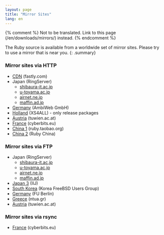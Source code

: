 ```yaml
---
layout: page
title: "Mirror Sites"
lang: en
---
```


{% comment %}
Not to be translated. Link to this page (/en/downloads/mirrors/) instead.
{% endcomment %}

The Ruby source is available from a worldwide set of mirror sites.
Please try to use a mirror that is near you.
{: .summary}

### Mirror sites via HTTP

* [CDN][mirror-https-cdn] (fastly.com)
* Japan (RingServer)
  * [shibaura-it.ac.jp][mirror-http-jp-ring-shibaura-it]
  * [u-toyama.ac.jp][mirror-http-jp-ring-u-toyama]
  * [airnet.ne.jp][mirror-http-jp-ring-airnet]
  * [maffin.ad.jp][mirror-http-jp-ring-maffin]
* [Germany][mirror-http-de] (AmbiWeb GmbH)
* [Holland][mirror-http-nl] (XS4ALL) - only release packages
* [Austria][mirror-http-at] (tuwien.ac.at)
* [France][mirror-http-fr] (cyberbits.eu)
* [China 1][mirror-http-cn1] (ruby.taobao.org)
* [China 2][mirror-http-cn2] (Ruby China)

### Mirror sites via FTP

* Japan (RingServer)
  * [shibaura-it.ac.jp][mirror-ftp-jp-ring-shibaura-it]
  * [u-toyama.ac.jp][mirror-ftp-jp-ring-u-toyama]
  * [airnet.ne.jp][mirror-ftp-jp-ring-airnet]
  * [maffin.ad.jp][mirror-ftp-jp-ring-maffin]
* [Japan 3][mirror-ftp-jp3] (IIJ)
* [South Korea][mirror-ftp-kr] (Korea FreeBSD Users Group)
* [Germany][mirror-ftp-de] (FU Berlin)
* [Greece][mirror-ftp-gr] (ntua.gr)
* [Austria][mirror-ftp-at] (tuwien.ac.at)

### Mirror sites via rsync

* [France][mirror-rsync-fr] (cyberbits.eu)

[mirror-https-cdn]: https://cache.ruby-lang.org/pub/ruby/
[mirror-http-jp-ring-shibaura-it]: http://ring.shibaura-it.ac.jp/archives/lang/ruby/
[mirror-http-jp-ring-u-toyama]: http://ring.u-toyama.ac.jp/archives/lang/ruby/
[mirror-http-jp-ring-airnet]: http://ring.airnet.ne.jp/archives/lang/ruby/
[mirror-http-jp-ring-maffin]: http://ring.maffin.ad.jp/archives/lang/ruby/
[mirror-http-de]: http://dl.ambiweb.de/mirrors/ftp.ruby-lang.org/
[mirror-http-nl]: http://www.xs4all.nl/~hipster/lib/mirror/ruby/
[mirror-http-at]: http://gd.tuwien.ac.at/languages/ruby/
[mirror-http-fr]: https://mirror.cyberbits.eu/ruby/
[mirror-http-cn1]: https://ruby.taobao.org/mirrors/ruby/
[mirror-http-cn2]: https://cache.ruby-china.com/pub/ruby/
[mirror-ftp-jp-ring-shibaura-it]: ftp://ring.shibaura-it.ac.jp/pub/lang/ruby/
[mirror-ftp-jp-ring-u-toyama]: ftp://ring.u-toyama.ac.jp/pub/lang/ruby/
[mirror-ftp-jp-ring-airnet]: ftp://ring.airnet.ne.jp/pub/lang/ruby/
[mirror-ftp-jp-ring-maffin]: ftp://ring.maffin.ad.jp/pub/lang/ruby/
[mirror-ftp-jp3]: ftp://ftp.iij.ad.jp/pub/lang/ruby/
[mirror-ftp-kr]: ftp://ftp.kr.freebsd.org/pub/ruby/
[mirror-ftp-de]: ftp://ftp.fu-berlin.de/unix/languages/ruby/
[mirror-ftp-gr]: ftp://ftp.ntua.gr/pub/lang/ruby/
[mirror-ftp-at]: ftp://gd.tuwien.ac.at/languages/ruby/
[mirror-rsync-fr]: rsync://rsync.cyberbits.eu/ruby/
